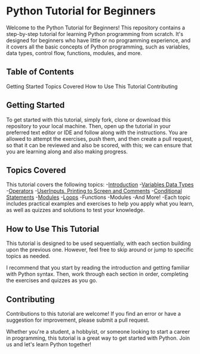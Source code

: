 # Python Tutorial for Beginners
Welcome to the Python Tutorial for Beginners! This repository contains a step-by-step tutorial for learning Python programming from scratch. It's designed for beginners who have little or no programming experience, and it covers all the basic concepts of Python programming, such as variables, data types, control flow, functions, modules, and more.

## Table of Contents
Getting Started
Topics Covered
How to Use This Tutorial
Contributing

## Getting Started
To get started with this tutorial, simply fork, clone or download this repository to your local machine. Then, open up the tutorial in your preferred text editor or IDE and follow along with the instructions.
You are allowed to attempt the exercises, push them, and then create a pull request, so that it can be reviewed and also be scored, with this; we can ensure that you are learning along and also making progress.

## Topics Covered
This tutorial covers the following topics:
-[Introduction](00-introduction.md)
-[Variables Data Types](01-datatypes&variables.py)
-[Operators](02-operators.py)
-[UserInputs, Printing to Screen and Comments](03-userinputs&outputs.py)
-[Conditional Statements](04-conditional-statements.py)
-[Modules](05-modules.py)
-[Loops](06-loops.py)
-Functions
-Modules
-And More!
-Each topic includes practical examples and exercises to help you apply what you learn, as well as quizzes and solutions to test your knowledge.

## How to Use This Tutorial
This tutorial is designed to be used sequentially, with each section building upon the previous one. However, feel free to skip around or jump to specific topics as needed.

I recommend that you start by reading the introduction and getting familiar with Python syntax. Then, work through each section in order, completing the exercises and quizzes as you go.

## Contributing
Contributions to this tutorial are welcome! If you find an error or have a suggestion for improvement, please submit a pull request.

Whether you're a student, a hobbyist, or someone looking to start a career in programming, this tutorial is a great way to get started with Python. Join us and let's learn Python together!